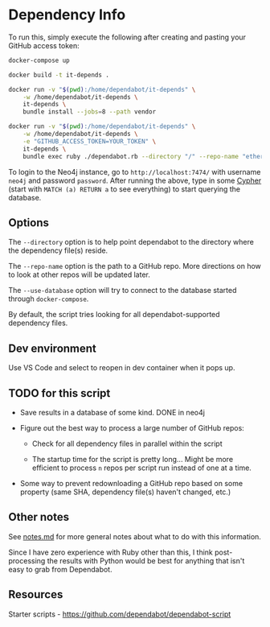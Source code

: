 # Dependency Info

To run this, simply execute the following after creating and pasting your GitHub access token:

```bash
docker-compose up

docker build -t it-depends .

docker run -v "$(pwd):/home/dependabot/it-depends" \
    -w /home/dependabot/it-depends \
    it-depends \
    bundle install --jobs=8 --path vendor

docker run -v "$(pwd):/home/dependabot/it-depends" \
    -w /home/dependabot/it-depends \
    -e "GITHUB_ACCESS_TOKEN=YOUR_TOKEN" \
    it-depends \
    bundle exec ruby ./dependabot.rb --directory "/" --repo-name "ethereum/go-ethereum" --use-database
```

To login to the Neo4j instance, go to `http://localhost:7474/` with username `neo4j` and password `password`. After running the above, type in some [Cypher](https://neo4j.com/developer/cypher/) (start with `MATCH (a) RETURN a` to see everything) to start querying the database.

## Options

The `--directory` option is to help point dependabot to the directory where the dependency file(s) reside.

The `--repo-name` option is the path to a GitHub repo. More directions on how to look at other repos will be updated later.

The `--use-database` option will try to connect to the database started through `docker-compose`.

By default, the script tries looking for all dependabot-supported dependency files.

## Dev environment

Use VS Code and select to reopen in dev container when it pops up.

## TODO for this script

* Save results in a database of some kind. DONE in neo4j

* Figure out the best way to process a large number of GitHub repos:

  * Check for all dependency files in parallel within the script

  * The startup time for the script is pretty long... Might be more efficient to process `n` repos per script run instead of one at a time.

* Some way to prevent redownloading a GitHub repo based on some property (same SHA, dependency file(s) haven't changed, etc.)

## Other notes

See [notes.md](./notes.md) for more general notes about what to do with this information.

Since I have zero experience with Ruby other than this, I think post-processing the results with Python would be best for anything that isn't easy to grab from Dependabot.

## Resources

Starter scripts - https://github.com/dependabot/dependabot-script

